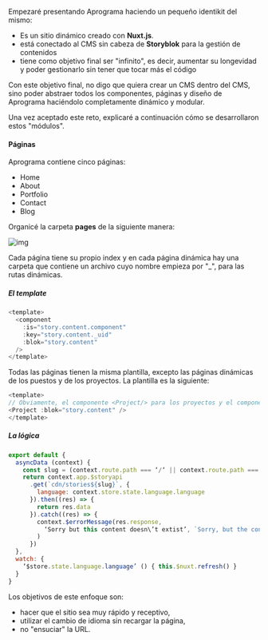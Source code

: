 Empezaré presentando Aprograma haciendo un pequeño identikit del mismo:

- Es un sitio dinámico creado con **Nuxt.js**.
- está conectado al CMS sin cabeza de **Storyblok** para la gestión de contenidos
- tiene como objetivo final ser "infinito", es decir, aumentar su longevidad y poder gestionarlo sin tener que tocar más el código

Con este objetivo final, no digo que quiera crear un CMS dentro del CMS, sino poder abstraer todos los componentes, páginas y diseño de Aprograma haciéndolo completamente dinámico y modular.

Una vez aceptado este reto, explicaré a continuación cómo se desarrollaron estos "módulos".

#### Páginas

Aprograma contiene cinco páginas:

- Home
- About
- Portfolio
- Contact
- Blog

Organicé la carpeta **pages** de la siguiente manera:

![img](https://a.storyblok.com/f/106240/476x612/89987f7c20/pages_three.png)

Cada página tiene su propio index y en cada página dinámica hay una carpeta que contiene un archivo cuyo nombre empieza por "_", para las rutas dinámicas.

##### El template

```js
<template>
  <component
    :is="story.content.component"
    :key="story.content._uid"
    :blok="story.content"
  />
</template>
```

Todas las páginas tienen la misma plantilla, excepto las páginas dinámicas de los puestos y de los proyectos. La plantilla es la siguiente:

```js
<template>
// Obviamente, el componente <Project/> para los proyectos y el componente <Post/> para los artículos 
<Project :blok="story.content" />
</template>
```

##### La lógica

```js
export default {
  asyncData (context) {
    const slug = (context.route.path === ‘/‘ || context.route.path === ‘’) ? ‘/home’ : context.route.path
    return context.app.$storyapi
      .get(`cdn/stories${slug}`, {
        language: context.store.state.language.language
      }).then((res) => {
        return res.data
      }).catch((res) => {
        context.$errorMessage(res.response,
          ‘Sorry but this content doesn\’t extist’, `Sorry, but the content called: “${context.route.name}” has a problem or doesn’t exist`
        )
      })
  },
  watch: {
    ‘$store.state.language.language’ () { this.$nuxt.refresh() }
  }
}
```

Los objetivos de este enfoque son:

 - hacer que el sitio sea muy rápido y receptivo,
 - utilizar el cambio de idioma sin recargar la página,
 - no "ensuciar" la URL.